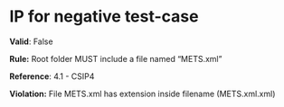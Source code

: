 # IP for negative test-case

**Valid**: False

**Rule:** Root folder MUST include a file named “METS.xml”

**Reference**: 4.1 - CSIP4

**Violation:** File METS.xml has extension inside filename (METS.xml.xml)